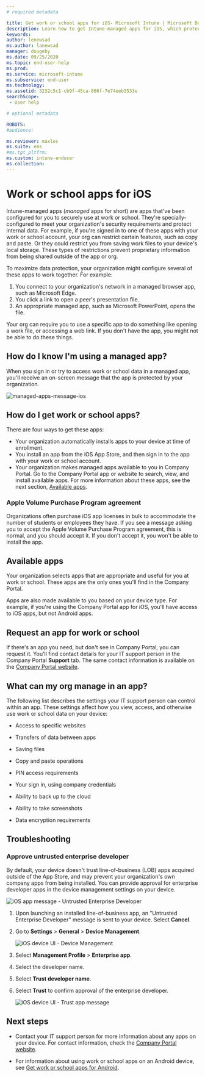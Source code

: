 ```yaml
---
# required metadata

title: Get work or school apps for iOS- Microsoft Intune | Microsoft Docs
description: Learn how to get Intune-managed apps for iOS, which protect your data while also helping you stay productive at school or work.  
keywords:
author: lenewsad
ms.author: lanewsad
manager: dougeby
ms.date: 09/25/2020
ms.topic: end-user-help
ms.prod:
ms.service: microsoft-intune
ms.subservice: end-user
ms.technology:
ms.assetid: 3232c5c1-cb9f-45ca-806f-7e74eeb3533e
searchScope:
 - User help

# optional metadata

ROBOTS:  
#audience:

ms.reviewer: maxles
ms.suite: ems
#ms.tgt_pltfrm:
ms.custom: intune-enduser
ms.collection: 
---
```


# Work or school apps for iOS
Intune-managed apps (*managed* apps for short) are apps that've been configured for you to securely use at work or school. They're specially-configured to meet your organization's security requirements and protect internal data. For example, if you're signed in to one of these apps with your work or school account, your org can restrict certain features, such as copy and paste. Or they could restrict you from saving work files to your device's local storage. These types of restrictions prevent proprietary information from being shared outside of the app or org. 

To maximize data protection, your organization might configure several of these apps to work together. For example:  
1. You connect to your organization's network in a managed browser app, such as Microsoft Edge.  
2. You click a link to open a peer's presentation file.  
3. An appropriate managed app, such as Microsoft PowerPoint, opens the file.  

Your org can require you to use a specific app to do something like opening a work file, or accessing a web link. If you don't have the app, you might not be able to do these things. 

## How do I know I'm using a managed app?  
When you sign in or try to access work or school data in a managed app, you'll receive an on-screen message that the app is protected by your organization.   

![managed-apps-message-ios](./media/managed-apps-message.png)  

## How do I get work or school apps?  

There are four ways to get these apps:   
* Your organization automatically installs apps to your device at time of enrollment.  
* You install an app from the iOS App Store, and then sign in to the app with your work or school account.    
* Your organization makes managed apps available to you in Company Portal. Go to the Company Portal app or website to search, view, and install available apps. For more information about these apps, see the next section, [Available apps](#available-apps).  

### Apple Volume Purchase Program agreement  
Organizations often purchase iOS app licenses in bulk to accommodate the number of students or employees they have. If you see a message asking you to accept the Apple Volume Purchase Program agreement, this is normal, and you should accept it. If you don't accept it, you won't be able to install the app.  

## Available apps   
 Your organization selects apps that are appropriate and useful for you at work or school. These apps are the only ones you'll find in the Company Portal.   

 Apps are also made available to you based on your device type. For example, if you're using the Company Portal app for iOS, you'll have access to iOS apps, but not Android apps.   

## Request an app for work or school   
 If there's an app you need, but don't see in Company Portal, you can request it. You'll find contact details for your IT support person in the Company Portal **Support** tab. The same contact information is available on the [Company Portal website](https://go.microsoft.com/fwlink/?linkid=2010980).   
 

## What can my org manage in an app?  
The following list describes the settings your IT support person can control within an app. These settings affect how you view, access, and otherwise use work or school data on your device:  

- Access to specific websites

- Transfers of data between apps

- Saving files

- Copy and paste operations

- PIN access requirements

- Your sign in, using company credentials

- Ability to back up to the cloud

- Ability to take screenshots

- Data encryption requirements  

## Troubleshooting  

### Approve untrusted enterprise developer  
By default, your device doesn't trust line-of-business (LOB) apps acquired outside of the App Store, and may prevent your organization's own company apps from being installed. You can provide approval for enterprise developer apps in the device management settings on your device. 

![iOS app message - Untrusted Enterprise Developer](./media/end-user-company-portal-messages/end-user-company-portal-messages-01.png)

1. Upon launching an installed line-of-business app, an "Untrusted Enterprise Developer" message is sent to your device. Select  **Cancel**.
2. Go to **Settings** > **General** > **Device Management**.  

   ![iOS device UI - Device Management](./media/end-user-company-portal-messages/end-user-company-portal-messages-02.png)

3. Select **Management Profile** > **Enterprise app**.
4. Select the developer name.
5. Select **Trust developer name**.  
6. Select **Trust** to confirm approval of the enterprise developer.  

   ![iOS device UI - Trust app message](./media/end-user-company-portal-messages/end-user-company-portal-messages-03.png)  

## Next steps  

* Contact your IT support person for more information about any apps on your device. For contact information, check the [Company Portal website](https://go.microsoft.com/fwlink/?linkid=2010980).  

* For information about using work or school apps on an Android device, see [Get work or school apps for Android](use-managed-apps-on-your-device-android.md).  

